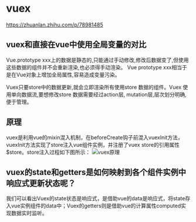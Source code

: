 # vuex

<https://zhuanlan.zhihu.com/p/78981485>

## vuex和直接在vue中使用全局变量的对比

Vue.prototype xxx上的数据是静态的,只能通过手动修改,修改后数据变了,但使用这些数据的组件并不会重新渲染,也必须得手动渲染。
Vue prototype xxx相当于是在Vue对象上增加全局属性,容易造成变量污染。

Vuex只要store中的数据更新,就会立即渲染所有使用store 数据的组件。Vuex 使用单向数据流,要想修改store 数据需要经过action层, mutation层,层次划分明确,便于管理。

## 原理

vuex是利用vue的mixin混入机制，在beforeCreate钩子前混入vuexInit方法，vuexInit方法实现了store注入vue组件实例，并注册了vuex store的引用属性$store。store注入过程如下图所示：
![vuex原理](https://pic4.zhimg.com/80/v2-a8b969f8771a1fc13b7cedfdfe86f0e7_1440w.jpg)

## vuex的state和getters是如何映射到各个组件实例中响应式更新状态呢？

我们可以看出Vuex的state状态是响应式，是借助vue的data是响应式，将state存入vue实例组件的data中；Vuex的getters则是借助vue的计算属性computed实现数据实时监听。

